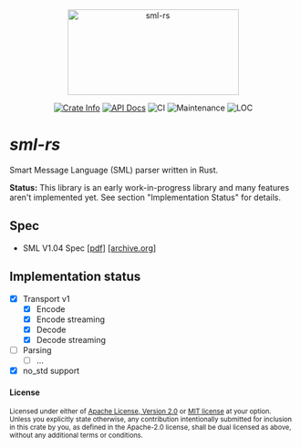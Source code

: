 <div align="center">
  <img src="./.static/logo_embedded_font.svg" width="300" height="150" alt="sml-rs"/>
  <p>
    <a href="https://crates.io/crates/sml-rs"><img alt="Crate Info" src="https://img.shields.io/crates/v/sml-rs.svg?style=flat-square"/></a>
    <a href="https://docs.rs/sml-rs/"><img alt="API Docs" src="https://img.shields.io/docsrs/sml-rs.svg?style=flat-square"/></a>
    <img alt="CI" src="https://img.shields.io/github/workflow/status/fkohlgrueber/sml-rs/CI?label=CI&style=flat-square"/>
    <img alt="Maintenance" src="https://img.shields.io/maintenance/yes/2022?style=flat-square"/>
    <img alt="LOC" src="https://img.shields.io/tokei/lines/github/fkohlgrueber/sml-rs?style=flat-square)](https://docs.rs/sml-rs"/>
  </p>
</div>


# *sml-rs*

Smart Message Language (SML) parser written in Rust.


**Status:** This library is an early work-in-progress library and many features aren't implemented yet. See section "Implementation Status" for details.

## Spec

- SML V1.04 Spec [[pdf]](https://www.bsi.bund.de/SharedDocs/Downloads/DE/BSI/Publikationen/TechnischeRichtlinien/TR03109/TR-03109-1_Anlage_Feinspezifikation_Drahtgebundene_LMN-Schnittstelle_Teilb.pdf;jsessionid=F2323041EE7292926D80680DA407BA3F.internet082?__blob=publicationFile&v=1) [[archive.org]](https://web.archive.org/web/20211217153839/https://www.bsi.bund.de/SharedDocs/Downloads/DE/BSI/Publikationen/TechnischeRichtlinien/TR03109/TR-03109-1_Anlage_Feinspezifikation_Drahtgebundene_LMN-Schnittstelle_Teilb.pdf;jsessionid=F2323041EE7292926D80680DA407BA3F.internet082?__blob=publicationFile&v=1)


## Implementation status

- [x] Transport v1
  - [x] Encode
  - [x] Encode streaming
  - [x] Decode
  - [x] Decode streaming
- [ ] Parsing
  - [ ] ...
- [x] no_std support

#### License

<sup>
Licensed under either of <a href="LICENSE-APACHE">Apache License, Version
2.0</a> or <a href="LICENSE-MIT">MIT license</a> at your option.
</sup>

<br>

<sub>
Unless you explicitly state otherwise, any contribution intentionally submitted
for inclusion in this crate by you, as defined in the Apache-2.0 license, shall
be dual licensed as above, without any additional terms or conditions.
</sub>
